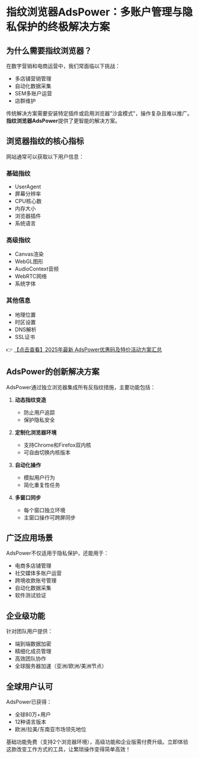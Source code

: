 # 指纹浏览器AdsPower：多账户管理与隐私保护的终极解决方案

## 为什么需要指纹浏览器？

在数字营销和电商运营中，我们常面临以下挑战：
- 多店铺营销管理
- 自动化数据采集
- SEM多账户运营
- 店群维护

传统解决方案需要安装特定插件或启用浏览器"沙盒模式"，操作复杂且难以推广。**指纹浏览器AdsPower**提供了更智能的解决方案。

## 浏览器指纹的核心指标

网站通常可以获取以下用户信息：

### 基础指纹
- UserAgent
- 屏幕分辨率
- CPU核心数
- 内存大小
- 浏览器插件
- 系统语言

### 高级指纹
- Canvas渲染
- WebGL图形
- AudioContext音频
- WebRTC网络
- 系统字体

### 其他信息
- 地理位置
- 时区设置
- DNS解析
- SSL证书

👉 [【点击查看】2025年最新 AdsPower优惠码及特价活动方案汇总](https://bit.ly/adspower_free)

## AdsPower的创新解决方案

AdsPower通过独立浏览器集成所有反指纹措施，主要功能包括：

1. **动态指纹变造**
   - 防止用户追踪
   - 保护隐私安全

2. **定制化浏览器环境**
   - 支持Chrome和Firefox双内核
   - 可自由切换内核版本

3. **自动化操作**
   - 模拟用户行为
   - 简化重复性任务

4. **多窗口同步**
   - 每个窗口独立环境
   - 主窗口操作可跨屏同步

## 广泛应用场景

AdsPower不仅适用于隐私保护，还能用于：
- 电商多店铺管理
- 社交媒体多账户运营
- 跨境收款账号管理
- 自动化数据采集
- 软件测试验证

## 企业级功能

针对团队用户提供：
- 端到端数据加密
- 精细化成员管理
- 高效团队协作
- 全球服务器加速（亚洲/欧洲/美洲节点）

## 全球用户认可

AdsPower已获得：
- 全球80万+用户
- 12种语言版本
- 欧洲/拉美/东南亚市场领先地位

基础功能免费（支持2个浏览器环境），高级功能和企业版需付费升级。立即体验这款改变工作方式的工具，让繁琐操作变得简单高效！